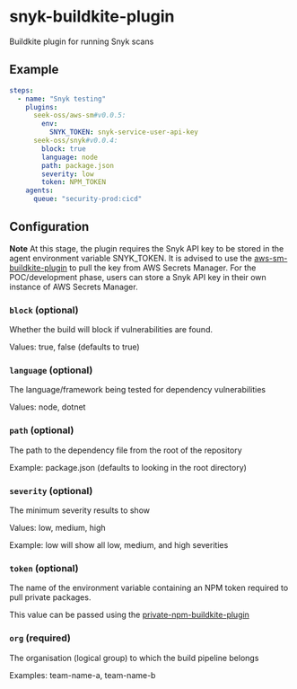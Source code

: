 # snyk-buildkite-plugin
Buildkite plugin for running Snyk scans

## Example
```yml
steps:
  - name: "Snyk testing"
    plugins:
      seek-oss/aws-sm#v0.0.5:
        env:
          SNYK_TOKEN: snyk-service-user-api-key
      seek-oss/snyk#v0.0.4:
        block: true
        language: node
        path: package.json
        severity: low
        token: NPM_TOKEN
    agents: 
      queue: "security-prod:cicd"
```

## Configuration
**Note** At this stage, the plugin requires the Snyk API key to be stored in the agent environment variable SNYK_TOKEN. It is advised to use the [aws-sm-buildkite-plugin](https://github.com/seek-oss/aws-sm-buildkite-plugin) to pull the key from AWS Secrets Manager. For the POC/development phase, users can store a Snyk API key in their own instance of AWS Secrets Manager.

### `block` (optional)
Whether the build will block if vulnerabilities are found. 

Values: true, false (defaults to true)

### `language` (optional)
The language/framework being tested for dependency vulnerabilities

Values: node, dotnet

### `path` (optional)
The path to the dependency file from the root of the repository

Example: package.json (defaults to looking in the root directory)

### `severity` (optional)
The minimum severity results to show

Values: low, medium, high

Example: low will show all low, medium, and high severities

### `token` (optional)
The name of the environment variable containing an NPM token required to pull private packages.

This value can be passed using the [private-npm-buildkite-plugin](https://github.com/seek-oss/private-npm-buildkite-plugin)

### `org` (required)
The organisation (logical group) to which the build pipeline belongs 

Examples: team-name-a, team-name-b